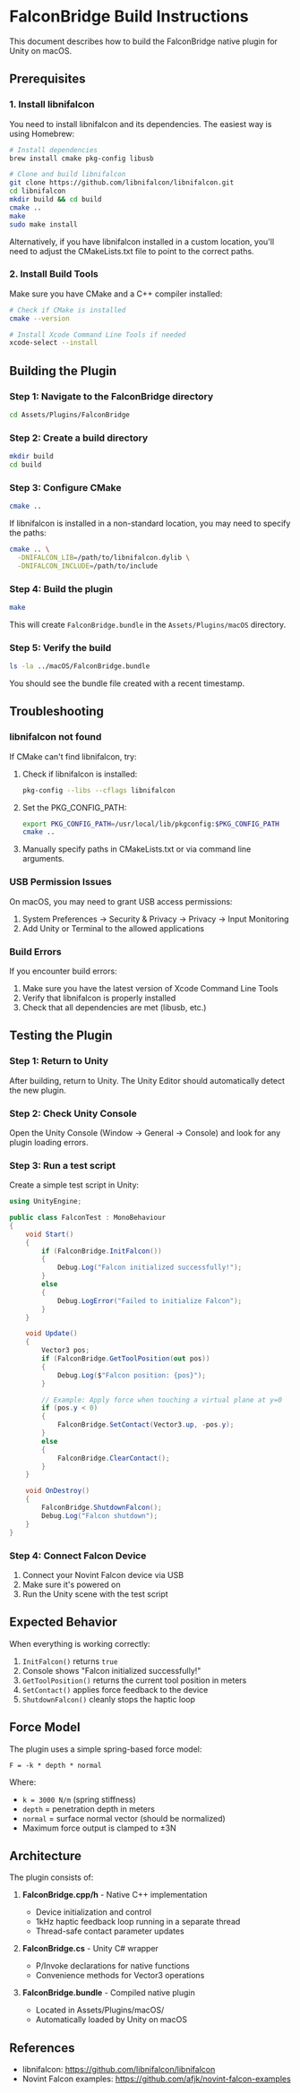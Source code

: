 # FalconBridge Build Instructions

This document describes how to build the FalconBridge native plugin for Unity on macOS.

## Prerequisites

### 1. Install libnifalcon

You need to install libnifalcon and its dependencies. The easiest way is using Homebrew:

```bash
# Install dependencies
brew install cmake pkg-config libusb

# Clone and build libnifalcon
git clone https://github.com/libnifalcon/libnifalcon.git
cd libnifalcon
mkdir build && cd build
cmake ..
make
sudo make install
```

Alternatively, if you have libnifalcon installed in a custom location, you'll need to adjust the CMakeLists.txt file to point to the correct paths.

### 2. Install Build Tools

Make sure you have CMake and a C++ compiler installed:

```bash
# Check if CMake is installed
cmake --version

# Install Xcode Command Line Tools if needed
xcode-select --install
```

## Building the Plugin

### Step 1: Navigate to the FalconBridge directory

```bash
cd Assets/Plugins/FalconBridge
```

### Step 2: Create a build directory

```bash
mkdir build
cd build
```

### Step 3: Configure CMake

```bash
cmake ..
```

If libnifalcon is installed in a non-standard location, you may need to specify the paths:

```bash
cmake .. \
  -DNIFALCON_LIB=/path/to/libnifalcon.dylib \
  -DNIFALCON_INCLUDE=/path/to/include
```

### Step 4: Build the plugin

```bash
make
```

This will create `FalconBridge.bundle` in the `Assets/Plugins/macOS` directory.

### Step 5: Verify the build

```bash
ls -la ../macOS/FalconBridge.bundle
```

You should see the bundle file created with a recent timestamp.

## Troubleshooting

### libnifalcon not found

If CMake can't find libnifalcon, try:

1. Check if libnifalcon is installed:
   ```bash
   pkg-config --libs --cflags libnifalcon
   ```

2. Set the PKG_CONFIG_PATH:
   ```bash
   export PKG_CONFIG_PATH=/usr/local/lib/pkgconfig:$PKG_CONFIG_PATH
   cmake ..
   ```

3. Manually specify paths in CMakeLists.txt or via command line arguments.

### USB Permission Issues

On macOS, you may need to grant USB access permissions:

1. System Preferences → Security & Privacy → Privacy → Input Monitoring
2. Add Unity or Terminal to the allowed applications

### Build Errors

If you encounter build errors:

1. Make sure you have the latest version of Xcode Command Line Tools
2. Verify that libnifalcon is properly installed
3. Check that all dependencies are met (libusb, etc.)

## Testing the Plugin

### Step 1: Return to Unity

After building, return to Unity. The Unity Editor should automatically detect the new plugin.

### Step 2: Check Unity Console

Open the Unity Console (Window → General → Console) and look for any plugin loading errors.

### Step 3: Run a test script

Create a simple test script in Unity:

```csharp
using UnityEngine;

public class FalconTest : MonoBehaviour
{
    void Start()
    {
        if (FalconBridge.InitFalcon())
        {
            Debug.Log("Falcon initialized successfully!");
        }
        else
        {
            Debug.LogError("Failed to initialize Falcon");
        }
    }

    void Update()
    {
        Vector3 pos;
        if (FalconBridge.GetToolPosition(out pos))
        {
            Debug.Log($"Falcon position: {pos}");
        }

        // Example: Apply force when touching a virtual plane at y=0
        if (pos.y < 0)
        {
            FalconBridge.SetContact(Vector3.up, -pos.y);
        }
        else
        {
            FalconBridge.ClearContact();
        }
    }

    void OnDestroy()
    {
        FalconBridge.ShutdownFalcon();
        Debug.Log("Falcon shutdown");
    }
}
```

### Step 4: Connect Falcon Device

1. Connect your Novint Falcon device via USB
2. Make sure it's powered on
3. Run the Unity scene with the test script

## Expected Behavior

When everything is working correctly:

1. `InitFalcon()` returns `true`
2. Console shows "Falcon initialized successfully!"
3. `GetToolPosition()` returns the current tool position in meters
4. `SetContact()` applies force feedback to the device
5. `ShutdownFalcon()` cleanly stops the haptic loop

## Force Model

The plugin uses a simple spring-based force model:

```
F = -k * depth * normal
```

Where:
- `k = 3000 N/m` (spring stiffness)
- `depth` = penetration depth in meters
- `normal` = surface normal vector (should be normalized)
- Maximum force output is clamped to ±3N

## Architecture

The plugin consists of:

1. **FalconBridge.cpp/h** - Native C++ implementation
   - Device initialization and control
   - 1kHz haptic feedback loop running in a separate thread
   - Thread-safe contact parameter updates

2. **FalconBridge.cs** - Unity C# wrapper
   - P/Invoke declarations for native functions
   - Convenience methods for Vector3 operations

3. **FalconBridge.bundle** - Compiled native plugin
   - Located in Assets/Plugins/macOS/
   - Automatically loaded by Unity on macOS

## References

- libnifalcon: https://github.com/libnifalcon/libnifalcon
- Novint Falcon examples: https://github.com/afjk/novint-falcon-examples

